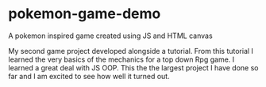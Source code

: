 # pokemon-game-demo
A pokemon inspired game created using JS and HTML canvas

My second game project developed alongside a tutorial. From this tutorial I learned the very basics 
of the mechanics for a top down Rpg game. I learned a great deal with JS OOP. This the the largest
project I have done so far and I am excited to see how well it turned out. 
